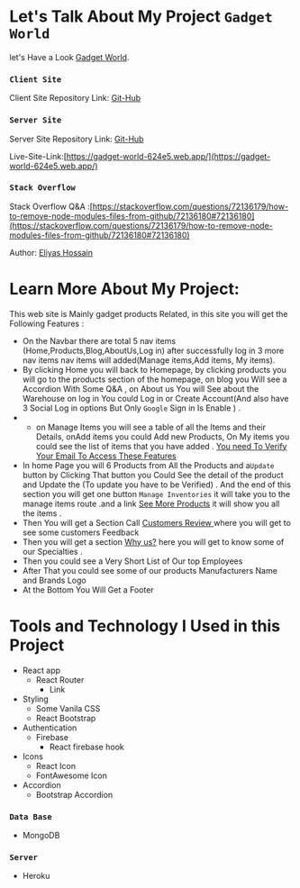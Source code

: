 # Let's Talk About My Project `Gadget World`

let's Have a Look [Gadget World](https://gadget-world-624e5.web.app/).

### `Client Site `

Client Site Repository Link: [Git-Hub](https://github.com/ProgrammingHeroWC4/warehouse-management-client-side-eliyas700)

### `Server Site`

Server Site Repository Link: [Git-Hub](https://github.com/ProgrammingHeroWC4/warehouse-management-server-side-eliyas700)

Live-Site-Link:[https://gadget-world-624e5.web.app/](https://gadget-world-624e5.web.app/)

### `Stack Overflow `

Stack Overflow Q&A :[https://stackoverflow.com/questions/72136179/how-to-remove-node-modules-files-from-github/72136180#72136180](https://stackoverflow.com/questions/72136179/how-to-remove-node-modules-files-from-github/72136180#72136180)

Author: [Eliyas Hossain](https://www.linkedin.com/in/eliyas-hossain-55867b82/)

# Learn More About My Project:

This web site is Mainly gadget products Related, in this site you will get the Following Features :

- On the Navbar there are total 5 nav items (Home,Products,Blog,AboutUs,Log in) after successfully log in 3 more nav items nav items will added(Manage items,Add items, My items).
- By clicking Home you will back to Homepage, by clicking products you will go to the products section of the homepage, on blog you Will see a Accordion With Some Q&A , on About us You will See about the Warehouse on log in You could Log in or Create Account(And also have 3 Social Log in options But Only `Google` Sign in Is Enable ) .
- - on Manage Items you will see a table of all the Items and their Details, onAdd items you could Add new Products, On My items you could see the list of items that you have added . [You need To Verify Your Email To Access These Features]()
- In home Page you will 6 Products from All the Products and a`Update ` button by Clicking That button you Could See the detail of the product and Update the (To update you have to be Verified) . And the end of this section you will get one button `Manage Inventories` it will take you to the manage items route .and a link [See More Products]() it will show you all the items .
- Then You will get a Section Call [Customers Review ]()where you will get to see some customers Feedback
- Then you will get a section [Why us?]() here you will get to know some of our Specialties .
- Then you could see a Very Short List of Our top Employees
- After That you could see some of our products Manufacturers Name and Brands Logo
- At the Bottom You Will Get a Footer

# Tools and Technology I Used in this Project

- React app
  - React Router
    - Link
- Styling
  - Some Vanila CSS
  - React Bootstrap
- Authentication
  - Firebase
    - React firebase hook
- Icons
  - React Icon
  - FontAwesome Icon
- Accordion
  - Bootstrap Accordion

### `Data Base`

- MongoDB

### `Server`

- Heroku
